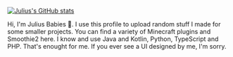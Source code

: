 [![Julius's GitHub stats](https://github-readme-stats.vercel.app/api?username=Julius-Babies)](https://github.com/anuraghazra/github-readme-stats)

Hi, I'm Julius Babies 👋. I use this profile to upload random stuff I made for some smaller projects.
You can find a variety of Minecraft  plugins and Smoothie2 here.
I know and use Java and Kotlin, Python, TypeScript and PHP. That's enought for me.
If you ever see a UI designed by me, I'm sorry.

<!---
Julius-Babies/Julius-Babies is a ✨ special ✨ repository because its `README.md` (this file) appears on your GitHub profile.
You can click the Preview link to take a look at your changes.
--->

